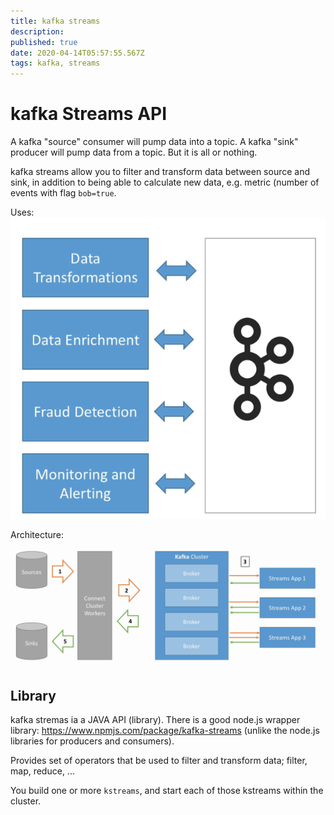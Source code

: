 ```yaml
---
title: kafka streams
description: 
published: true
date: 2020-04-14T05:57:55.567Z
tags: kafka, streams
---
```


# kafka Streams API
A kafka "source" consumer will pump data into a topic. A kafka "sink" producer will pump data from a topic. But it is all or nothing.

kafka streams allow you to filter and transform data between source and sink, in addition to being able to calculate new data, e.g. metric (number of events with flag `bob=true`.

Uses:
![kafka-streams-uses.png](/uploads/kafka/kafka-streams-uses.png)

Architecture:
![kafka-streams.png](/uploads/kafka/kafka-streams.png)

## Library
kafka stremas ia a JAVA API (library). There is a good node.js wrapper library: https://www.npmjs.com/package/kafka-streams (unlike the node.js libraries for producers and consumers).

Provides set of operators that be used to filter and transform data; filter, map, reduce, ...

You build one or more `kstreams`, and start each of those kstreams within the cluster.